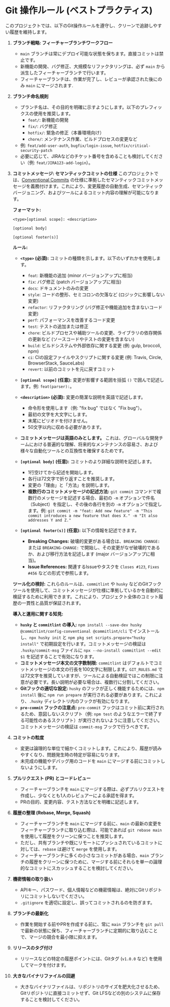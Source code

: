 # Git 操作ルール (ベストプラクティス)

このプロジェクトでは、以下のGit操作ルールを遵守し、クリーンで追跡しやすい履歴を維持します。

1. **ブランチ戦略: フィーチャーブランチワークフロー**
   - `main` ブランチは常にデプロイ可能な状態を保ちます。直接コミットは禁止です。
   - 新機能の開発、バグ修正、大規模なリファクタリングは、必ず `main`
     から派生したフィーチャーブランチで行います。
   - フィーチャーブランチは、作業が完了し、レビューが承認された後にのみ `main`
     にマージされます.

1. **ブランチ命名規則**
   - ブランチ名は、その目的を明確に示すようにします。以下のプレフィックスの使用を推奨します。
     - `feat/`: 新機能の開発
     - `fix/`: バグ修正
     - `hotfix/`: 緊急の修正（本番環境向け）
     - `chore/`: メンテナンス作業、ビルドプロセスの変更など
   - 例: `feat/add-user-auth`, `bugfix/login-issue`,
     `hotfix/critical-security-patch`
   - 必要に応じて、JIRAなどのチケット番号を含めることも検討してください（例:
     `feat/JIRA123-add-login`）。

1. **コミットメッセージ: セマンティックコミットの仕様**
   このプロジェクトでは、[Conventional Commits](https://www.conventionalcommits.org/en/v1.0.0/)
   の仕様に準拠したセマンティックコミットメッセージを義務付けます。これにより、変更履歴の自動生成、セマンティックバージョニング、およびツールによるコミット内容の理解が可能になります。

   **フォーマット:**

   ```
   <type>[optional scope]: <description>

   [optional body]

   [optional footer(s)]
   ```

   **ルール:**
   - **`<type>` (必須):** コミットの種類を示します。以下のいずれかを使用します。
     - `feat`: 新機能の追加 (minor バージョンアップに相当)
     - `fix`: バグ修正 (patch バージョンアップに相当)
     - `docs`: ドキュメントのみの変更
     - `style`: コードの整形、セミコロンの欠落など (ロジックに影響しない変更)
     - `refactor`: リファクタリング (バグ修正や機能追加を含まないコード変更)
     - `perf`: パフォーマンスを改善するコード変更
     - `test`: テストの追加または修正
     - `chore`: ビルドプロセスや補助ツールの変更、ライブラリの依存関係の更新など (ソースコードやテストの変更を含まない)
     - `build`: ビルドシステムや外部依存に関する変更 (例: gulp, broccoli, npm)
     - `ci`: CIの設定ファイルやスクリプトに関する変更 (例: Travis, Circle,
       BrowserStack, SauceLabs)
     - `revert`: 以前のコミットを元に戻すコミット

   - **`[optional scope]` (任意):** 変更が影響する範囲を括弧 `()`
     で囲んで記述します。例: `feat(parser):`。

   - **`<description>` (必須):** 変更の簡潔な説明を英語で記述します。
     - 命令形を使用します（例: "fix bug" ではなく "Fix bug"）。
     - 最初の文字を大文字にします。
     - 末尾にピリオドを付けません。
     - 50文字以内に収める必要があります。

   - **コミットメッセージは英語のみとします。**
     これは、グローバルな開発チームにおける普遍的な理解、将来的なメンテナンスの容易さ、および様々な自動化ツールとの互換性を確保するためです。

   - **`[optional body]` (任意):** コミットのより詳細な説明を記述します。
     - 1行空けてから記述を開始します。
     - 各行は72文字で折り返すことを推奨します。
     - 変更の「理由」と「方法」を説明します。
     - **複数行のコミットメッセージの記述方法:** `git commit`
       コマンドで複数行のメッセージを記述する場合、最初の `-m`
       オプションで件名（Subject）を指定し、その後の各行を別の `-m`
       オプションで指定します。例:
       `git commit -m "feat: Add new feature" -m "This commit introduces a new feature that does X." -m "It also addresses Y and Z."`

   - **`[optional footer(s)]` (任意):** 以下の情報を記述できます。
     - **Breaking Changes:** 破壊的変更がある場合は、`BREAKING CHANGE:` または
       `BREAKING-CHANGE:`
       で開始し、その変更がなぜ破壊的であるか、および移行方法を記述します (major バージョンアップに相当)。
     - **Issue References:** 関連するIssueやタスクを `Closes #123`, `Fixes #456`
       などの形式で参照します。

   **ツール化の検討:** これらのルールは、`commitlint` や `husky`
   などのGitフックツールを使用して、コミットメッセージが仕様に準拠しているかを自動的に検証するために利用できます。これにより、プロジェクト全体のコミット履歴の一貫性と品質が保証されます。

   **導入と運用に関する知見:**
   - **`husky` と `commitlint` の導入:**
     `npm install --save-dev husky @commitlint/config-conventional @commitlint/cli`
     でインストールし、`npx husky init` と
     `npm pkg set scripts.prepare="husky install"`
     で初期設定を行います。コミットメッセージの検証は `.husky/commit-msg`
     ファイルに `npx --no-install commitlint --edit $1`
     を記述することで有効になります。
   - **コミットメッセージ本文の文字数制限:** `commitlint`
     はデフォルトでコミットメッセージの本文の行長を100文字に制限します。`GIT_RULES.md`
     では72文字を推奨していますが、ツールによる自動検証ではこの制限に注意が必要です。長い説明が必要な場合は、複数行に分割してください。
   - **Gitフックの適切な設定:** `husky`
     のフックが正しく機能するためには、`npm install` 後に `npm run prepare`
     が実行される必要があります。これにより、`.husky`
     ディレクトリ内のフックが有効になります。
   - **`pre-commit` フックの注意点:** `pre-commit`
     フックはコミット前に実行されるため、意図しないスクリプト（例: `npm test`
     のようなエラーで終了する可能性のあるスクリプト）が実行されないように注意してください。コミットメッセージの検証は
     `commit-msg` フックで行うべきです。

1. **コミットの粒度**
   - 変更は論理的な単位で細かくコミットします。これにより、履歴が読みやすくなり、問題発生時の特定が容易になります。
   - 未完成の機能やデバッグ用のコードを `main`
     にマージする前にコミットしないようにします。

1. **プルリクエスト (PR) とコードレビュー**
   - フィーチャーブランチを `main`
     にマージする際は、必ずプルリクエストを作成し、少なくとも1人のレビュアーによる承認を得ます。
   - PRの目的、変更内容、テスト方法などを明確に記述します。

1. **履歴の整理 (Rebase, Merge, Squash)**
   - フィーチャーブランチを `main` にマージする前に、`main`
     の最新の変更をフィーチャーブランチに取り込む際は、可能であれば
     `git rebase main` を使用して履歴をクリーンに保つことを推奨します。
   - ただし、共有ブランチや既にリモートにプッシュされているコミットに対しては、`rebase`
     は避けて `merge` を使用します。
   - フィーチャーブランチに多くの小さなコミットがある場合、`main`
     ブランチの履歴をクリーンに保つために、マージする前にそれらを単一の論理的なコミットにスカッシュすることを検討してください。

1. **機密情報の取り扱い**
   - APIキー、パスワード、個人情報などの機密情報は、絶対にGitリポジトリにコミットしないでください。
   - `.gitignore` を適切に設定し、誤ってコミットされるのを防ぎます。

1. **ブランチの最新化**
   - 作業を開始する前やPRを作成する前に、常に `main` ブランチを `git pull`
     で最新の状態に保ち、フィーチャーブランチに定期的に取り込むことで、マージの競合を最小限に抑えます。

1. **リリースのタグ付け**
   - リリースなどの特定の履歴ポイントには、Gitタグ (`v1.0.0`
     など) を使用してマークを付けます。

1. **大きなバイナリファイルの回避**
   - 大きなバイナリファイルは、リポジトリのサイズを肥大化させるため、Gitリポジトリに直接コミットせず、Git
     LFSなどの別のシステムに保存することを検討してください。
